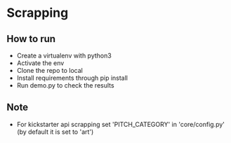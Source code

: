 # Scrapping

## How to run
- Create a virtualenv with python3
- Activate the env 
- Clone the repo to local
- Install requirements through pip install
- Run demo.py to check the results


## Note

- For kickstarter api scrapping set 'PITCH_CATEGORY' in 'core/config.py' (by default it is set to 'art')
